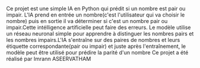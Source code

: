 Ce projet est une simple IA en Python qui prédit si un nombre est pair ou impair.
L'IA prend en entrée un nombre(c'est l'utilisateur qui va choisir le nombre) puis en sortie il va déterminer si c'est un nombre pair ou impair.Cette intélligence artificielle peut faire des erreurs.
Le modèle utilise un réseau neuronal simple pour apprendre à distinguer les nombres pairs et les nombres impairs.L'IA s'entraîne sur des paires de nombres et leurs étiquette correspondante(pair ou impair) et juste après l'entraînement, le modèle peut être utilisé pour prédire la parité d'un nombre
Ce projet a été réalisé par Imrann ASEERVATHAM
